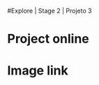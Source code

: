 #Explore | Stage 2 | Projeto 3
<div><h1>Project online</h1>
<h6></h6>
</div>
<div><h1>Image link</h1>
<h6></h6>
<div>
